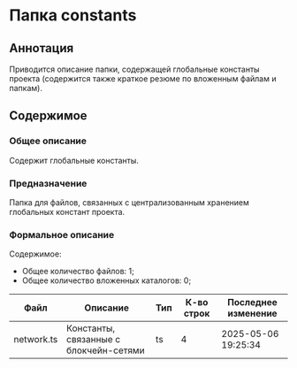 # Папка constants

## Аннотация

Приводится описание папки, содержащей глобальные константы проекта (содержится также
краткое резюме по вложенным файлам и папкам).

## Содержимое

### Общее описание

Содержит глобальные константы.

### Предназначение

Папка для файлов, связанных с централизованным хранением глобальных констант проекта.

### Формальное описание

Содержимое:
* Общее количество файлов: 1;
* Общее количество вложенных каталогов: 0;

| Файл       | Описание                               | Тип | К-во строк | Последнее изменение |
|------------|----------------------------------------|-----|------------|---------------------|
| network.ts | Константы, связанные с блокчейн-сетями | ts  | 4          | 2025-05-06 19:25:34 |

